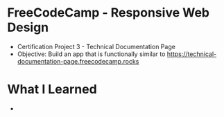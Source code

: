 # FreeCodeCamp - Responsive Web Design
* Certification Project 3 - Technical Documentation Page
* Objective: Build an app that is functionally similar to https://technical-documentation-page.freecodecamp.rocks

# What I Learned
* 
